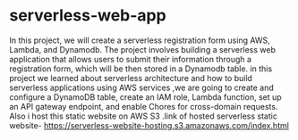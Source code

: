 # serverless-web-app
In this project, we will create a serverless registration form using AWS, Lambda, and Dynamodb. The project involves building a serverless web application that allows users to submit their information through a registration form, which will be then stored in a Dynamodb table.
in this project we learned about  serverless architecture and how to build serverless applications using AWS services ,we are going  to create and configure a DynamoDB table, create an IAM role, Lambda function, set up an API gateway endpoint, and enable Chores for cross-domain requests.
Also i host this static website on AWS S3 .link of hosted serverless static website- https://serverless-website-hosting.s3.amazonaws.com/index.html
